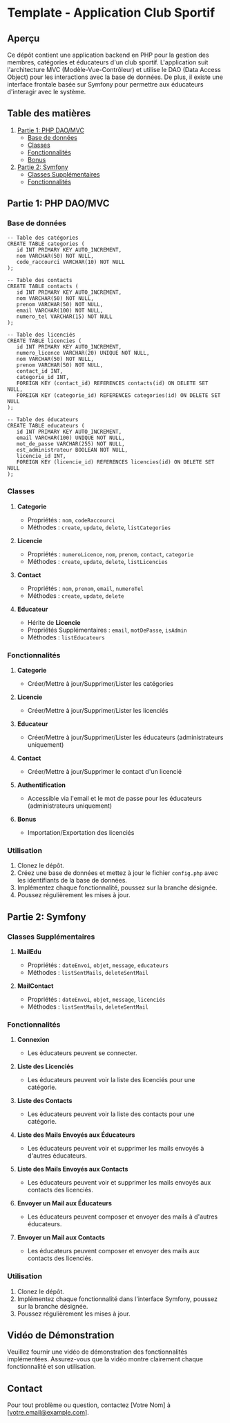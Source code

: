 # Template - Application Club Sportif

## Aperçu

Ce dépôt contient une application backend en PHP pour la gestion des membres, catégories et éducateurs d'un club sportif. L'application suit l'architecture MVC (Modèle-Vue-Contrôleur) et utilise le DAO (Data Access Object) pour les interactions avec la base de données. De plus, il existe une interface frontale basée sur Symfony pour permettre aux éducateurs d'interagir avec le système.

## Table des matières

1. [Partie 1: PHP DAO/MVC](#partie-1-php-daomvc)
    - [Base de données](#classes)
    - [Classes](#classes)
    - [Fonctionnalités](#fonctionnalités)
    - [Bonus](#bonus)
2. [Partie 2: Symfony](#partie-2-symfony)
    - [Classes Supplémentaires](#classes-supplémentaires)
    - [Fonctionnalités](#fonctionnalités-1)

## Partie 1: PHP DAO/MVC
### Base de données

```
-- Table des catégories
CREATE TABLE categories (
   id INT PRIMARY KEY AUTO_INCREMENT,
   nom VARCHAR(50) NOT NULL,
   code_raccourci VARCHAR(10) NOT NULL
);

-- Table des contacts
CREATE TABLE contacts (
   id INT PRIMARY KEY AUTO_INCREMENT,
   nom VARCHAR(50) NOT NULL,
   prenom VARCHAR(50) NOT NULL,
   email VARCHAR(100) NOT NULL,
   numero_tel VARCHAR(15) NOT NULL
);

-- Table des licenciés
CREATE TABLE licencies (
   id INT PRIMARY KEY AUTO_INCREMENT,
   numero_licence VARCHAR(20) UNIQUE NOT NULL,
   nom VARCHAR(50) NOT NULL,
   prenom VARCHAR(50) NOT NULL,
   contact_id INT,
   categorie_id INT,
   FOREIGN KEY (contact_id) REFERENCES contacts(id) ON DELETE SET NULL,
   FOREIGN KEY (categorie_id) REFERENCES categories(id) ON DELETE SET NULL
);

-- Table des éducateurs
CREATE TABLE educateurs (
   id INT PRIMARY KEY AUTO_INCREMENT,
   email VARCHAR(100) UNIQUE NOT NULL,
   mot_de_passe VARCHAR(255) NOT NULL,
   est_administrateur BOOLEAN NOT NULL,
   licencie_id INT,
   FOREIGN KEY (licencie_id) REFERENCES licencies(id) ON DELETE SET NULL
);

```

### Classes

1. **Categorie**
    - Propriétés : `nom`, `codeRaccourci`
    - Méthodes : `create`, `update`, `delete`, `listCategories`

2. **Licencie**
    - Propriétés : `numeroLicence`, `nom`, `prenom`, `contact`, `categorie`
    - Méthodes : `create`, `update`, `delete`, `listLicencies`

3. **Contact**
    - Propriétés : `nom`, `prenom`, `email`, `numeroTel`
    - Méthodes : `create`, `update`, `delete`

4. **Educateur**
    - Hérite de **Licencie**
    - Propriétés Supplémentaires : `email`, `motDePasse`, `isAdmin`
    - Méthodes : `listEducateurs`

### Fonctionnalités

1. **Categorie**
    - Créer/Mettre à jour/Supprimer/Lister les catégories

2. **Licencie**
    - Créer/Mettre à jour/Supprimer/Lister les licenciés

3. **Educateur**
    - Créer/Mettre à jour/Supprimer/Lister les éducateurs (administrateurs uniquement)

4. **Contact**
    - Créer/Mettre à jour/Supprimer le contact d'un licencié

5. **Authentification**
    - Accessible via l'email et le mot de passe pour les éducateurs (administrateurs uniquement)

6. **Bonus**
    - Importation/Exportation des licenciés

### Utilisation

1. Clonez le dépôt.
2. Créez une base de données et mettez à jour le fichier `config.php` avec les identifiants de la base de données.
3. Implémentez chaque fonctionnalité, poussez sur la branche désignée.
4. Poussez régulièrement les mises à jour.

## Partie 2: Symfony

### Classes Supplémentaires

1. **MailEdu**
    - Propriétés : `dateEnvoi`, `objet`, `message`, `educateurs`
    - Méthodes : `listSentMails`, `deleteSentMail`

2. **MailContact**
    - Propriétés : `dateEnvoi`, `objet`, `message`, `licenciés`
    - Méthodes : `listSentMails`, `deleteSentMail`

### Fonctionnalités

1. **Connexion**
    - Les éducateurs peuvent se connecter.

2. **Liste des Licenciés**
    - Les éducateurs peuvent voir la liste des licenciés pour une catégorie.

3. **Liste des Contacts**
    - Les éducateurs peuvent voir la liste des contacts pour une catégorie.

4. **Liste des Mails Envoyés aux Éducateurs**
    - Les éducateurs peuvent voir et supprimer les mails envoyés à d'autres éducateurs.

5. **Liste des Mails Envoyés aux Contacts**
    - Les éducateurs peuvent voir et supprimer les mails envoyés aux contacts des licenciés.

6. **Envoyer un Mail aux Éducateurs**
    - Les éducateurs peuvent composer et envoyer des mails à d'autres éducateurs.

7. **Envoyer un Mail aux Contacts**
    - Les éducateurs peuvent composer et envoyer des mails aux contacts des licenciés.

### Utilisation

1. Clonez le dépôt.
2. Implémentez chaque fonctionnalité dans l'interface Symfony, poussez sur la branche désignée.
3. Poussez régulièrement les mises à jour.

## Vidéo de Démonstration

Veuillez fournir une vidéo de démonstration des fonctionnalités implémentées. Assurez-vous que la vidéo montre clairement chaque fonctionnalité et son utilisation.

## Contact

Pour tout problème ou question, contactez [Votre Nom] à [votre.email@example.com].
